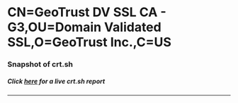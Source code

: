 # CN=GeoTrust DV SSL CA - G3,OU=Domain Validated SSL,O=GeoTrust Inc.,C=US
### Snapshot of crt.sh
##### Click [here](https://crt.sh/?q=Serial_1CDA350D1E1709EE264B589432C63A5A) for a live crt.sh report

---
